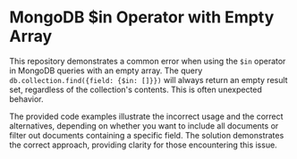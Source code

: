 # MongoDB $in Operator with Empty Array

This repository demonstrates a common error when using the `$in` operator in MongoDB queries with an empty array.  The query `db.collection.find({field: {$in: []}})` will always return an empty result set, regardless of the collection's contents.  This is often unexpected behavior.

The provided code examples illustrate the incorrect usage and the correct alternatives, depending on whether you want to include all documents or filter out documents containing a specific field.  The solution demonstrates the correct approach, providing clarity for those encountering this issue.